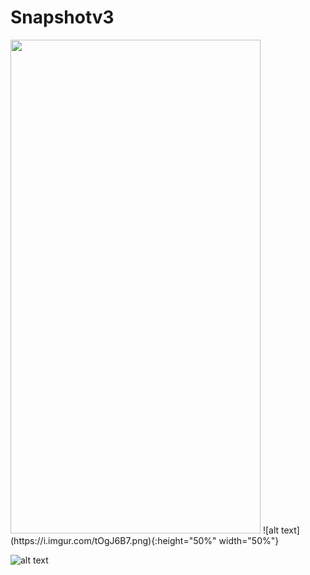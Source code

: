# Snapshotv3

<img src="https://i.imgur.com/tOgJ6B7.png" width="400" height="790">
![alt text](https://i.imgur.com/tOgJ6B7.png){:height="50%" width="50%"}


![alt text](https://i.imgur.com/xkHjBpI.gif)
